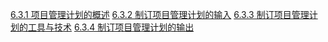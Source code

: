 [6.3.1 项目管理计划的概述](149.md)
[6.3.2 制订项目管理计划的输入](150.md)
[6.3.3 制订项目管理计划的工具与技术](151.md)
[6.3.4 制订项目管理计划的输出](152.md)

